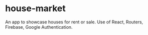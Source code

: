 # house-market
An app to showcase houses for rent or sale. Use of React, Routers, Firebase, Google Authentication. 
